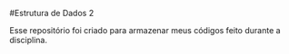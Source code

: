 #Estrutura de Dados 2

Esse repositório foi criado para armazenar meus códigos feito durante a disciplina.
